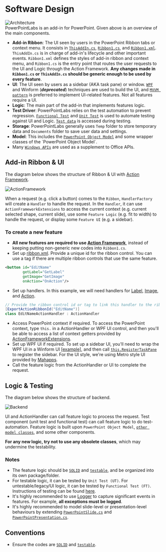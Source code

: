 # Software Design

![Architecture](images/DesignAndConventions.png)  
PowerPointLabs is an add-in for PowerPoint. Given above is an overview of the main components.

* **Add-in Ribbon**: The UI seen by users in the PowerPoint Ribbon tabs or context menu. It consists in [`ThisAddIn.cs`](../PowerPointLabs/PowerPointLabs/ThisAddIn.cs), [`Ribbon1.cs`](../PowerPointLabs/PowerPointLabs/Ribbon1.cs), and [`Ribbon1.xml`](../PowerPointLabs/PowerPointLabs/Ribbon1.xml). `ThisAddIn.cs` is in charge of add-in's lifecycle and other important events. `Ribbon1.xml` defines the styles of add-in ribbon and context menu, and `Ribbon1.cs` is the entry point that routes the user requests to the UI and Logic through the Action Framework. **Any changes made in `Ribbon1.cs` or `ThisAddIn.cs` should be generic enough to be used by every feature**.
* **UI**: The UI seen by users as a sidebar (AKA task pane) or window. [`WPF`](https://msdn.microsoft.com/en-us/library/mt149842(v=vs.110).aspx) and Winform (***deprecated***) techniques are used to build the UI, and [`MVVM pattern`](https://msdn.microsoft.com/en-us/library/hh848246.aspx) is preferred to implement UI-related features. Not all features require a UI.
* **Logic**: The main part of the add-in that implements features logic.
* **Test Driver**: PowerPointLabs relies on the test automation to prevent regression. [`Functional Test`](../PowerPointLabs/Test/FunctionalTest) and [`Unit Test`](../PowerPointLabs/Test/UnitTest) is used to automate testing against UI and Logic. [`Test data`](test) is accessed during testing. 
* **Storage**: PowerPointLabs generally uses `Temp` folder to store temporary data and `Documents` folder to save user data and settings.
* **Model**: This includes the [`PowerPoint Object Model`](https://msdn.microsoft.com/en-us/library/microsoft.office.interop.powerpoint(v=office.14).aspx) and some wrapper classes of the `PowerPoint Object Model`.
* Many [`Windows APIs`](https://github.com/PowerPointLabs/PowerPointLabs/blob/master/PowerPointLabs/PowerPointLabs/NativeMethods.cs) are used as a supplement to Office APIs.

## Add-in Ribbon & UI

The diagram below shows the structure of Ribbon & UI with [Action Framework](../PowerPointLabs/PowerPointLabs/ActionFramework). 

![ActionFramework](images/ActionFramework.png)

When a request (e.g. click a button) comes to the `Ribbon`, `HandlerFactory` will create a `Handler` to handle the request. In the `Handler`, it can use `ActionFrameworkExtensions` to access the current context (e.g. current selected shape, current slide), use some `Feature Logic` (e.g. fit to width) to handle the request, or display some `Feature UI` (e.g. a sidebar).

### To create a new feature

- **All new features are required to use [Action Framework](../PowerPointLabs/PowerPointLabs/ActionFramework)**, instead of keeping putting non-generic new codes into `Ribbon1.cs`.
- Set up [ribbon.xml](../PowerPointLabs/PowerPointLabs/Ribbon1.xml#L394). Provide a unique id for the ribbon control. You can use a tag if there are multiple ribbon controls that use the same feature.

```xml
<button id="EditName"
        getLabel="GetLabel"
        getImage="GetImage"
        onAction="OnAction"/>
```

- Set up handlers. In this example, we will need handlers for [Label](../PowerPointLabs/PowerPointLabs/ActionFramework/ShortcutsLab/EditName/EditNameLabelHandler.cs), [Image](../PowerPointLabs/PowerPointLabs/ActionFramework/ShortcutsLab/EditName/EditNameImageHandler.cs), and [Action](../PowerPointLabs/PowerPointLabs/ActionFramework/ShortcutsLab/EditName/EditNameActionHandler.cs).

```cs
// Provide the ribbon control id or tag to link this handler to the ribbon control
[ExportActionRibbonId("EditName")]
class EditNameActionHandler : ActionHandler
```

- Access PowerPoint context if required.
To access the PowerPoint context, type `this.` in a ActionHandler or WPF UI control, and then you'll be able to access a list of context getters provided by [ActionFrameworkExtensions](../PowerPointLabs/PowerPointLabs/ActionFramework/Common/Extension/ActionFrameworkExtensions.cs).
- Set up WPF UI if required. To set up a sidebar UI, you'll need to wrap the WPF UI in a Winform UI [[example]](../PowerPointLabs/PowerPointLabs/PositionsLab), and then call [`this.RegisterTaskPane`](../PowerPointLabs/PowerPointLabs/ActionFramework/Common/Extension/ActionFrameworkExtensions.cs#L77) to register the sidebar. For the UI style, we're using Metro style UI provided by [Mahapps](http://mahapps.com).
- Call the feature logic from the ActionHandler or UI to complete the request.

## Logic & Testing

The diagram below shows the structure of backend. 

![Backend](images/Backend.png)

UI and ActionHandler can call feature logic to process the request. Test component (unit test and functional test) can call feature logic to do test-automation. Feature logic is built upon `PowerPoint Object Model`, [`other model classes`](../PowerPointLabs/PowerPointLabs/Models), and some other components.

**For any new logic, try not to use any obsolete classes**, which may undermine the testability.

### Notes

- The feature logic should be [`SOLID`](http://www.codeproject.com/Articles/703634/SOLID-architecture-principles-using-simple-Csharp) and [`testable`](http://www.toptal.com/qa/how-to-write-testable-code-and-why-it-matters), and be organized into its own package/folder.
- For testable logic, it can be tested by `Unit Test (UT)`. For untestable/legacy/UI logic, it can be tested by `Functional Test (FT)`. Instructions of testing can be found [here](../PowerPointLabs/Test/README.md).
- It's highly recommended to use [Logger](../PowerPointLabs/PowerPointLabs/ActionFramework/Common/Log/Logger.cs) to capture significant events in features. For example, **all exceptions must be logged**.
- It's highly recommended to model slide-level or presentation-level behaviours by extending [`PowerPointSlide.cs`](../PowerPointLabs/PowerPointLabs/Models/PowerPointSlide.cs) and [`PowerPointPresentation.cs`](../PowerPointLabs/PowerPointLabs/Models/PowerPointPresentation.cs).

## Conventions

* Ensure the codes are [`SOLID`](http://www.codeproject.com/Articles/703634/SOLID-architecture-principles-using-simple-Csharp) and [`testable`](http://www.toptal.com/qa/how-to-write-testable-code-and-why-it-matters).

